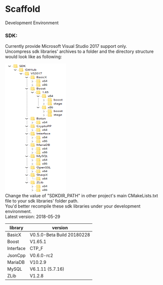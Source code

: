 # Scaffold
Development Environment

### SDK:
Currently provide Microsoft Visual Studio 2017 support only.
<br>Uncompress sdk libraries' archives to a folder and the directory structure would look like as following:
<div align=left>
<img width="198" height="417" src="https://raw.githubusercontent.com/xurendong/scaffold/master/IMG/sdk_directory_structure.png" alt="recommend directory structure"/>
</div>
Change the value of "SDKDIR_PATH" in other project's main CMakeLists.txt file to your sdk libraries' folder path.
<br>You'd better recompile these sdk libraries under your development environment.
<br>Latest version: 2018-05-29

| library | version |
| - | - |
| BasicX | V0.5.0-Beta Build 20180228 |
| Boost | V1.65.1 |
| Interface | CTP_F |
| JsonCpp | V0.6.0-rc2 |
| MariaDB | V10.2.9 |
| MySQL | V6.1.11 (5.7.16) |
| ZLib | V1.2.8 |
